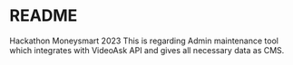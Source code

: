 # README
Hackathon Moneysmart 2023
This is regarding Admin maintenance tool which integrates with VideoAsk API and gives all necessary data as CMS.
